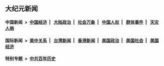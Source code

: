 ## 大纪元新闻

#### 中国新闻 &nbsp;>&nbsp; [中国经济](indexes/ncid283/README.md?10040845) &nbsp;| &nbsp; [大陆政治](indexes/ncid277/README.md?10040845) &nbsp;| &nbsp; [社会万象](indexes/ncid282/README.md?10040845) &nbsp;| &nbsp; [中国人权](indexes/ncid278/README.md?10040845) &nbsp;| &nbsp; [群体事件](indexes/ncid279/README.md?10040845) &nbsp;| &nbsp; [天灾人祸](indexes/ncid280/README.md?10040845)

#### 国际新闻 &nbsp;>&nbsp; [美中关系](indexes/nf1412576/README.md?10040845) &nbsp;| &nbsp; [台湾新闻](indexes/ncid1349361/README.md?10040845) &nbsp;| &nbsp; [香港新闻](indexes/ncid1349362/README.md?10040845) &nbsp;| &nbsp; [美国政治](indexes/ncid1078159/README.md?10040845) &nbsp;| &nbsp; [美国社会](indexes/ncid1078160/README.md?10040845) &nbsp;| &nbsp; [美国经济](indexes/ncid1078158/README.md?10040845)

#### 特别专题 &nbsp;>&nbsp; [中共百年历史](https://github.com/epoch-news/epoch-special/blob/master/README.md?10040845)  
